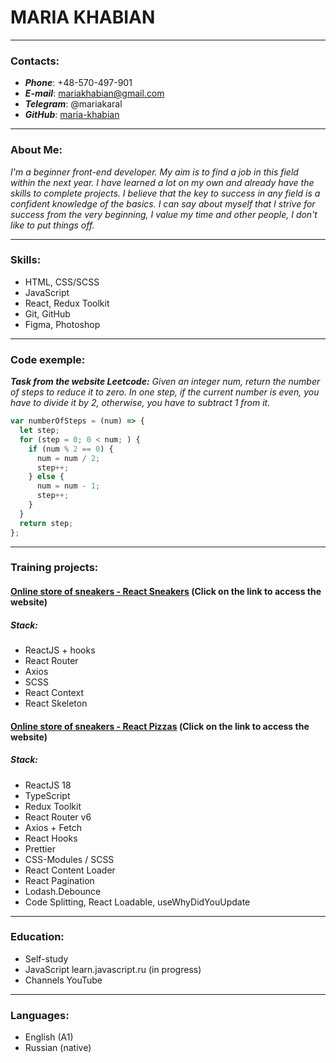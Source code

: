# MARIA KHABIAN

---

### Contacts:

- **_Phone_**: +48-570-497-901
- **_E-mail_**: mariakhabian@gmail.com
- **_Telegram_**: @mariakaral
- **_GitHub_**: [maria-khabian](https://github.com/maria-khabian)

---

### About Me:

_I'm a beginner front-end developer. My aim is to find a job in this field within the next year. I have learned a lot on my own and already have the skills to complete projects. I believe that the key to success in any field is a confident knowledge of the basics. I can say about myself that I strive for success from the very beginning, I value my time and other people, I don't like to put things off._

---

### Skills:

- HTML, CSS/SCSS
- JavaScript
- React, Redux Toolkit
- Git, GitHub
- Figma, Photoshop

---

### Code exemple:

**_Task from the website Leetcode:_** _Given an integer num, return the number of steps to reduce it to zero.
In one step, if the current number is even, you have to divide it by 2, otherwise, you have to subtract 1 from it._

```javascript
var numberOfSteps = (num) => {
  let step;
  for (step = 0; 0 < num; ) {
    if (num % 2 == 0) {
      num = num / 2;
      step++;
    } else {
      num = num - 1;
      step++;
    }
  }
  return step;
};
```

---

### Training projects:

#### [Online store of sneakers - **React Sneakers**](https://maria-khabian.github.io/react-sneakers/) (Сlick on the link to access the website)

##### **Stack:**

- ReactJS + hooks
- React Router
- Axios
- SCSS
- React Context
- React Skeleton

#### [Online store of sneakers - **React Pizzas**](https://maria-khabian.github.io/react-pizzas/) (Сlick on the link to access the website)

##### **Stack:**

- ReactJS 18
- TypeScript
- Redux Toolkit
- React Router v6
- Axios + Fetch
- React Hooks
- Prettier
- CSS-Modules / SCSS
- React Content Loader
- React Pagination
- Lodash.Debounce
- Code Splitting, React Loadable, useWhyDidYouUpdate

---

### Education:

- Self-study
- JavaScript learn.javascript.ru (in progress)
- Channels YouTube

---

### Languages:

- English (A1)
- Russian (native)
